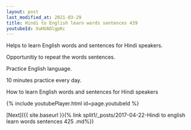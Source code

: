 ```yaml
---
layout: post
last_modified_at: 2021-03-29
title: Hindi to English learn words sentences 439 
youtubeId: XuHUAOlgpKc
---
```

 
 
Helps to learn English words and sentences for Hindi speakers.

Opportunitiy to repeat the words sentences. 

Practice English language. 
 
10 minutes practice every day. 
 
How to learn English words and sentences for Hindi speakers 
 
{% include youtubePlayer.html id=page.youtubeId %}
 
 
[Next]({{ site.baseurl }}{% link  split1/_posts/2017-04-22-Hindi to english learn words sentences 425 .md%})
 
